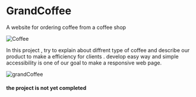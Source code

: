 # GrandCoffee
A website for ordering coffee from a coffee shop


![Coffee](https://github.com/user-attachments/assets/355992f3-cdab-4edf-9845-55cc620caf88)


In this project , try to explain about diffrent type of coffee and describe our product to make a efficiency for clients . develop easy way and simple accessibility is one of our goal to make a responsive web page.


![grandCoffee](https://github.com/user-attachments/assets/b13b9996-929e-4b3e-ba0c-621d95f614ce)


#### the project is not yet completed 

